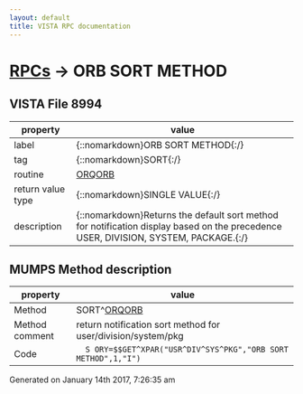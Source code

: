```yaml
---
layout: default
title: VISTA RPC documentation
---
```




# [RPCs](TableOfContent.md) &#8594; ORB SORT METHOD 


 ## VISTA File 8994
 property | value 
--- | --- 
 label | {::nomarkdown}ORB SORT METHOD{:/}
 tag | {::nomarkdown}SORT{:/}
 routine | [ORQORB](http://code.osehra.org/dox/Routine_ORQORB_source.html)
 return value type | {::nomarkdown}SINGLE VALUE{:/}
 description | {::nomarkdown}Returns the default sort method for notification display based on the precedence USER, DIVISION, SYSTEM, PACKAGE.{:/}


## MUMPS Method description

 property | value 
 --- | --- 
 Method | SORT^[ORQORB](http://code.osehra.org/dox/Routine_ORQORB_source.html)
 Method comment | return notification sort method for user/division/system/pkg
 Code | ```  S ORY=$$GET^XPAR("USR^DIV^SYS^PKG","ORB SORT METHOD",1,"I")```




 Generated on January 14th 2017, 7:26:35 am